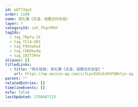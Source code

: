 ```yaml
---
id: p8f73qo2
order: 1199
name: 郭礼雅《天道，或撒旦的会堂》
layer: 7
categoryId: cat_7hqnYMGY
tagIds:
  - tag_TRpfu-I4
  - tag_fC14-UDS
  - tag_F0Snwko4
  - tag_CHDDbu9q
  - tag_I0IT7RYe
aliases: []
titledLinks:
  - title: "相关链接: 郭礼雅《天道，或撒旦的会堂》"
    url: https://mp.weixin.qq.com/s/1LpvSVOiExKSF9Bktjo-ag
parent: ""
relatedEntries: []
timelineEvents: []
nsfw: false
lastUpdated: 1758087125
---
```


